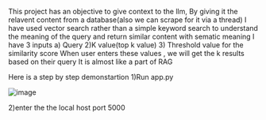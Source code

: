 This project has an objective to give context to the llm, By giving it the relavent content from a database(also we can scrape for it via a thread)
I have used vector search rather than a simple keyword search to understand the meaning of the query and return similar content with sematic meaning
I have 3 inputs a) Query 2)K value(top k value) 3) Threshold value for the similarity score
When user enters these values , we will get the k results based on their query
It is almost like a part of RAG

Here is a step by step demonstartion
1)Run app.py

![image](https://github.com/user-attachments/assets/686fc5af-e2d4-45e6-b892-9f42c4a8561a)

2)enter the the local host port 5000
